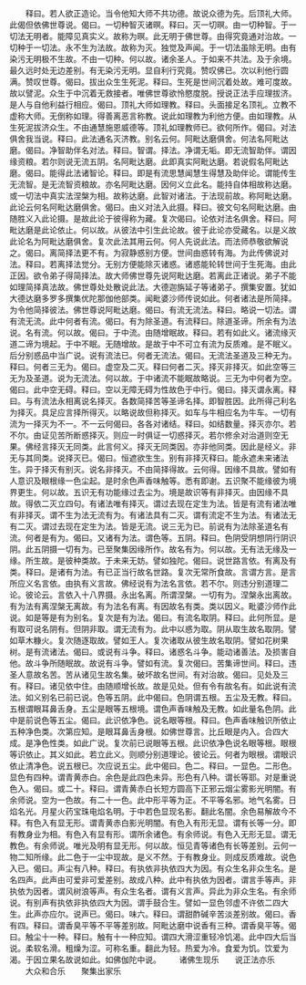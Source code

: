 <!-- { "loadSidebar": true } -->
　　释曰。若人欲正造论。当令他知大师不共功德。故说众德为先。后顶礼大师。此偈但依佛世尊说。偈曰。一切种智灭诸暝。释曰。灭一切暝。由一切种智。于一切法无明者。能障见真实义。故称为暝。此无明于佛世尊。由得究竟通对治故。一切种于一切法。永不生为法故。故称为灭。独觉及声闻。于一切法虽除无明。由有染污无明极不生故。不由一切种。何以故。诸余圣人。于如来不共法。及于余境。最久远时处无边差别。有无染污无明。显自利行究竟。赞叹佛已。次以利他行圆满。赞叹世尊。偈曰。拔出众生生死泥。释曰。生死是世间沉着处故。难可度故。故以譬泥。众生于中沉着无救接者。唯佛世尊欲怜愍度脱。授说正法手应理拔济。是人与自他利益行相应。偈曰。顶礼大师如理教。释曰。头面接足名顶礼。立教不虚称大师。无倒称如理。得善离恶言称教。说此如理教为利他方便。由如理教。从生死泥拔济众生。不由通慧施恩威德等。顶礼如理教师已。欲何所作。偈曰。对法俱舍我当说。释曰。此法通名灭济教。别名云何。阿毗达磨俱舍。何法名阿毗达磨。偈曰。净智助伴名对法。释曰。智谓。择法。净谓无垢。即无流智助伴。谓因缘资粮。若尔则说无流五阴。名阿毗达磨。此即真实阿毗达磨。若说假名阿毗达磨。偈曰。能得此法诸智论。释曰。即是有流思慧闻慧生得慧及助伴论。谓能传生无流智。是无流智资粮故。亦名阿毗达磨。因何义立此名。能持自体相故称达磨。或一切法中真实法涅槃为相。故称达磨。此智对诸法。于法现前故。称阿毗达磨。此论云何名阿毗达磨俱舍。偈曰。由义对法入此摄。释曰。彼文句名阿毗达磨。由随胜义入此论摄。是故此论于彼得称为藏。复次偈曰。论依对法名俱舍。释曰。阿毗达磨是此论依止。何以故。从彼法中引生此论故。彼于此论亦受藏名。以是义故此论名为阿毗达磨俱舍。复次此法其用云何。何人先说此法。而法师恭敬欲解说之。偈曰。离简择法更不有。为寂静惑别方便。世间由惑转有海。为此传佛说对法。释曰。若离择法觉分。无别方便能除灭诸惑。诸惑能轮转世间于生死海。由此正因。欲令弟子得简择法。故大师佛世尊先说阿毗达磨。若离此正诸说。弟子不能如理简择真法故。佛世尊处处散说此法。大德迦旃延子等诸弟子。撰集安置。犹如大德达磨多罗多撰集优陀那伽他部类。闻毗婆沙师传说如此。何者诸法是所简择。为令他简择彼法。佛世尊说阿毗达磨。偈曰。有流无流法。释曰。略说一切法。谓有流无流。此中何者有流。偈曰。有为除圣道。有流释曰。除道圣谛。所余有为法说。名有流。何以故。偈曰。于中流。由随增眠故。释曰。若有如此义。诸流缘灭道二谛为境起。于中不眠。无随增故。是故于中不可立有流为反质难。是不眠义。后分别惑品中当广说。说有流法已。何者无流法。偈曰。无流法圣道及三种无为。释曰。何者三无为。偈曰。虚空及二灭。释曰何者二灭。择灭非择灭。如此空等三无为及圣道。说为无流法。何以故。于中诸流不能眠故略说。三无为中何者为空。偈曰。此中空无碍。释曰。空以无障无碍为性故色于中行。偈曰。择灭谓永离。释曰。与有流法永相离说名择灭。各数简择苦等圣谛名择。即智胜因。此所得己利名为择灭。具足应言择所得灭。以略说故但称择灭。如车与牛相应名为牛车。一切有流为一择灭为不一。不一云何偈曰。各各对诸结。释曰。如结数量。择灭亦尔。若不尔。由证见苦所断惑择灭。则应一时俱证一切惑择灭。若尔修余对治道则空无果。佛经言择灭无同类。此言何义。择灭无同类因。亦非他同类。因此是经义。非无与其同类。说择灭已。偈曰。恒遮欲生生。别有非择灭释曰。能永遮未来诸法生。异于择灭有别灭。说名非择灭。不由简择得故。云何得。因缘不具故。譬如有人意识及眼根缘一色尘起。是时余色声香味触等。悉有即谢。五识聚不能缘彼为境界更生。何以故。五识无有功能缘过去尘为。境是故识等有非择灭。由因缘不具故。得依二灭立四句。有诸法唯有择灭。谓过去现在定生为法。皆是有流有诸法唯有非择灭。谓不生为法无流有为。有诸法具有二灭。谓有流定不生为法。有诸法无有二灭。谓过去现在定生为法。皆是无流。说三无为已。前说有为法除圣道名有流。何者是有为。偈曰。又诸有为法。谓色等。五阴。释曰。色阴受阴想阴行阴识阴。此五阴摄一切有为。已至聚集因缘所作。故名有为。何以故。无有法无缘及一缘。所生故。是彼种类故。于未来无妨。譬如独陀。偈曰。说世路言依。有离及有类。释曰。是诸有为法。有已正当行故名世路。复次无常所食故。言谓方言。是言所应义名言依。由执有义言故。佛经说有为法名言依。若不尔。则违分别道理二论。彼论云。言依入十八界摄。永出名离。所谓涅槃。一切有为。涅槃永出离故。有为法有离涅槃无离故。有为法名有离。有因故名有类。类以因义。毗婆沙师作此说。如是等是有为别名。复次是有为法。偈曰。有流名取阴。释曰。此何所显。是有取可说名阴有。但阴非取。谓无流有为。此中以惑为取。阴从取生故名取阴。譬如草木糠火。复次随逐取故。譬如王人。复次诸取从彼生故名取阴。譬如花树果树。是有流诸法。偈曰。或说有斗争。释曰。诸惑名斗争。能动诸善法。及损害自他。故斗争所随眠故。故说有斗争。譬如有流。复次偈曰。苦集谛世间。释曰。违圣人意故名苦。苦从诸见生故名集。破坏故名世间。有对治故。偈曰。见处及三有。释曰。诸见依中住。由随顺增长故。故是见处。但有令有故名有。如此说有流法。如义别名已前已说。色等五阴。此中偈曰。色阴谓五根。五尘及无教。释曰。五根谓眼耳鼻舌身。五尘是眼等五根境。谓色声香味触及无教。如此量名色阴。此中是前说色等五尘。偈曰。此识依净色。说名眼等根。释曰。色声香味触识所依止五种净色类。次第应知。是眼耳鼻舌身根。如佛世尊言。比丘眼是内入。合四大成。是净色性类。如此广说。复次前已说眼等五根。此识依净色说名眼等根。眼根等识依止。其义如此。若立此义。则顺分别道理论。彼论云。何者为眼根。谓眼识依止清净色。说五根已。次应说五尘。此中偈曰。色二。释曰。一显色。二形色。显色有四种。谓青黄赤白。余色是此四色未异。形色有八种。谓长等耶。对是重说色入。偈曰。或二十。释曰。谓青黄赤白长短方圆高下正邪云烟尘雾影光明闇。有余师说。空为一色故。有二十一色。此中形平等为正。不平等名邪。地气名雾。日焰名光。月星火药宝珠电焰名明。于中若色显现名影。翻此名闇。余色易解故今不释。有色入有显无形。谓青黄赤白影光明闇。有色入有形无显。谓有长等一分。即有教身业为相。有色入有显有形。谓所余诸色。有余师说。有色入无形无显。谓无教色。有余师说。唯光及明有显无形。何以故。恒见青等诸色有长等差别。云何一物二知所缘。此二色于一尘中现故。是义不然。于有教身业。则成反质难故。说色入已。偈曰。声尘有八种。释曰。有执依非执依四大为因。有众生名非众生名。是名四声。此声由可爱非可爱差别。故成八种。此中有执依为因者。谓言手等声。非执依为因者。谓风树浪等声。有众生名者。谓有义言声。异此为非众生名。有余师说。有别声有执依非执依四大为因。谓手鼓合生。譬如一显色邻虚不许依二四大生。此声亦应尔。说声已。偈曰。味六。释曰。谓甜酢碱辛苦淡差别故。偈曰。香有四。释曰。谓香臭平等不平等差别故。阿毗达磨中说香有三种。谓香臭平等。偈曰。触尘十一种。释曰。触有十一种应知。谓四大滑涩重轻冷饥渴。此中四大后当说。柔软名滑。粗燥为涩。可称名重。翻此为轻。热爱为冷。食爱为饥。饮爱为渴。于因立果名故说如此。如佛伽陀中说。
　　诸佛生现乐　　说正法亦乐
　　大众和合乐　　聚集出家乐
